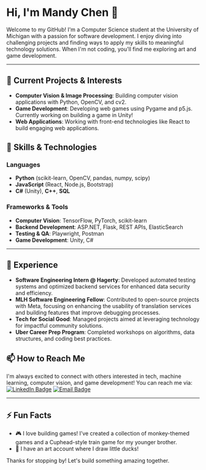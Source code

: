 # Hi, I'm Mandy Chen 👋

Welcome to my GitHub! I'm a Computer Science student at the University of Michigan with a passion for software development. I enjoy diving into challenging projects and finding ways to apply my skills to meaningful technology solutions. When I'm not coding, you'll find me exploring art and game development.

---

## 🔭 Current Projects & Interests
- **Computer Vision & Image Processing**: Building computer vision applications with Python, OpenCV, and cv2.
- **Game Development**: Developing web games using Pygame and p5.js. Currently working on building a game in Unity!
- **Web Applications**: Working with front-end technologies like React to build engaging web applications.

## 🌱 Skills & Technologies
### Languages
- **Python** (scikit-learn, OpenCV, pandas, numpy, scipy)
- **JavaScript** (React, Node.js, Bootstrap)
- **C#** (Unity), **C++**, **SQL**

### Frameworks & Tools
- **Computer Vision**: TensorFlow, PyTorch, scikit-learn
- **Backend Development**: ASP.NET, Flask, REST APIs, ElasticSearch
- **Testing & QA**: Playwright, Postman
- **Game Development**: Unity, C#

---

## 🚀 Experience
- **Software Engineering Intern @ Hagerty**: Developed automated testing systems and optimized backend services for enhanced data security and efficiency.
- **MLH Software Engineering Fellow**: Contributed to open-source projects with Meta, focusing on enhancing the usability of translation services and building features that improve debugging processes.
- **Tech for Social Good**: Managed projects aimed at leveraging technology for impactful community solutions.
- **Uber Career Prep Program**: Completed workshops on algorithms, data structures, and coding best practices.

## 📫 How to Reach Me
I'm always excited to connect with others interested in tech, machine learning, computer vision, and game development! You can reach me via:  
[![LinkedIn Badge](https://img.shields.io/badge/LinkedIn-Connect-blue?style=flat&logo=linkedin)](https://www.linkedin.com/in/mandy-chen06/)
[![Email Badge](https://img.shields.io/badge/Email-Contact%20Me-red?style=flat&logo=gmail)](mailto:mandyschen06@gmail.com)

---

## ⚡ Fun Facts
- 🎮 I love building games! I’ve created a collection of monkey-themed games and a Cuphead-style train game for my younger brother.
- 🐥 I have an art account where I draw little ducks!

Thanks for stopping by! Let's build something amazing together.
